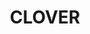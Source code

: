 ---
title: "CLOVER"
url: /ciudad-guayana-puerto-ordaz/clover-avenida-estados-unidos/
shop: Haushaltsgeräte
---